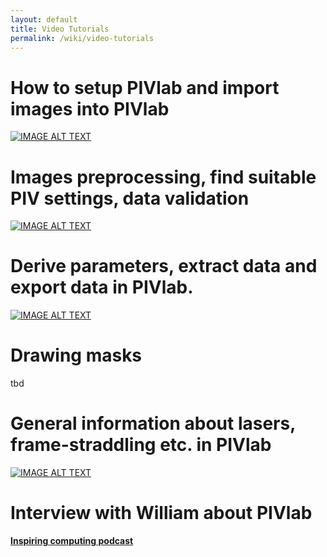 ```yaml
---
layout: default
title: Video Tutorials
permalink: /wiki/video-tutorials
---
```

# How to setup PIVlab and import images into PIVlab
[![IMAGE ALT TEXT](http://img.youtube.com/vi/g2hcTRAzBvY/0.jpg)](http://www.youtube.com/watch?v=g2hcTRAzBvY "PIVlab tutorial 1")

# Images preprocessing, find suitable PIV settings, data validation
[![IMAGE ALT TEXT](http://img.youtube.com/vi/15RTs_USHFk/0.jpg)](http://www.youtube.com/watch?v=15RTs_USHFk "PIVlab tutorial 2")

# Derive parameters, extract data and export data in PIVlab.
[![IMAGE ALT TEXT](http://img.youtube.com/vi/47NCB_RFiE8/0.jpg)](http://www.youtube.com/watch?v=47NCB_RFiE8 "PIVlab tutorial 3")

# Drawing masks
tbd

# General information about lasers, frame-straddling etc. in PIVlab
[![IMAGE ALT TEXT](http://img.youtube.com/vi/8B5M31NWlJc/0.jpg)](http://www.youtube.com/watch?v=8B5M31NWlJc "PIVlab full PIV system")

# Interview with William about PIVlab
**[Inspiring computing podcast](https://www.buzzsprout.com/2107763/15106425)**